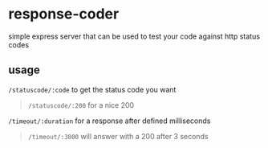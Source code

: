 # response-coder

simple express server that can be used to test your code against http status codes

## usage

`/statuscode/:code` to get the status code you want

> `/statuscode/:200` for a nice 200

`/timeout/:duration` for a response after defined milliseconds

> `/timeout/:3000` will answer with a 200 after 3 seconds

